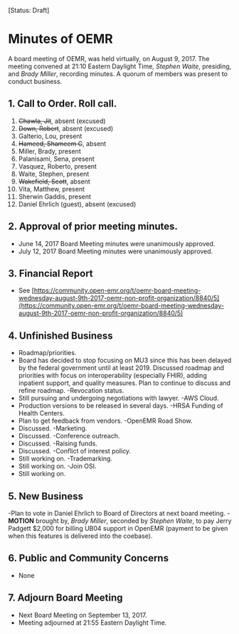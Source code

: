 [Status: Draft]

# Minutes of OEMR
A board meeting of OEMR, was held virtually, on August 9, 2017. The meeting
convened at 21:10 Eastern Daylight Time, _Stephen Waite_, presiding, and
_Brady Miller_, recording minutes. A quorum of members was present to conduct business.

## 1. Call to Order. Roll call.
1. ~~Chawla, Jit~~, absent (excused)
2. ~~Down, Robert~~, absent (excused)
3. Galterio, Lou, present
4. ~~Hameed, Shameem C~~, absent
5. Miller, Brady, present
6. Palanisami, Sena, present
7. Vasquez, Roberto, present
8. Waite, Stephen, present
9. ~~Wakefield, Scott~~, absent
10. Vita, Matthew, present
11. Sherwin Gaddis, present
12. Daniel Ehrlich (guest), absent (excused)

## 2. Approval of prior meeting minutes.
- June 14, 2017 Board Meeting minutes were unanimously approved.
- July 12, 2017 Board Meeting minutes were unanimously approved.

## 3. Financial Report
- See [https://community.open-emr.org/t/oemr-board-meeting-wednesday-august-9th-2017-oemr-non-profit-organization/8840/5](https://community.open-emr.org/t/oemr-board-meeting-wednesday-august-9th-2017-oemr-non-profit-organization/8840/5)

## 4. Unfinished Business
- Roadmap/priorities.
 - Board has decided to stop focusing on MU3 since this has been delayed by the federal government until at least 2019. Discussed roadmap and priorities with focus on interoperability (especially FHIR), adding inpatient support, and quality measures. Plan to continue to discuss and refine roadmap.
-Revocation status.
 - Still pursuing and undergoing negotiations with lawyer.
-AWS Cloud.
 - Production versions to be released in several days.
-HRSA Funding of Health Centers.
 - Plan to get feedback from vendors.
-OpenEMR Road Show.
 - Discussed.
-Marketing.
 - Discussed. 
-Conference outreach.
 - Discussed.
-Raising funds.
 - Discussed.
-Conflict of interest policy.
 - Still working on.
-Trademarking.
 - Still working on.
-Join OSI.
 - Still working on.

## 5. New Business
-Plan to vote in Daniel Ehrlich to Board of Directors at next board meeting.
-**MOTION** brought by, _Brady Miller_, seconded by _Stephen Waite_, to pay Jerry Padgett $2,000 for billing UB04 support in OpenEMR (payment to be given when this features is delivered into the coebase).

## 6. Public and Community Concerns
- None

## 7. Adjourn Board Meeting
- Next Board Meeting on September 13, 2017.
- Meeting adjourned at 21:55 Eastern Daylight Time.
